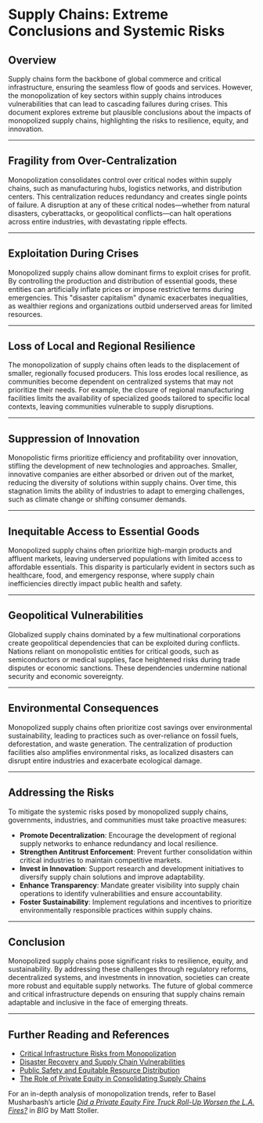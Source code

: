 # Supply Chains: Extreme Conclusions and Systemic Risks

## Overview

Supply chains form the backbone of global commerce and critical infrastructure, ensuring the seamless flow of goods and services. However, the monopolization of key sectors within supply chains introduces vulnerabilities that can lead to cascading failures during crises. This document explores extreme but plausible conclusions about the impacts of monopolized supply chains, highlighting the risks to resilience, equity, and innovation.

***

## Fragility from Over-Centralization

Monopolization consolidates control over critical nodes within supply chains, such as manufacturing hubs, logistics networks, and distribution centers. This centralization reduces redundancy and creates single points of failure. A disruption at any of these critical nodes—whether from natural disasters, cyberattacks, or geopolitical conflicts—can halt operations across entire industries, with devastating ripple effects.

***

## Exploitation During Crises

Monopolized supply chains allow dominant firms to exploit crises for profit. By controlling the production and distribution of essential goods, these entities can artificially inflate prices or impose restrictive terms during emergencies. This "disaster capitalism" dynamic exacerbates inequalities, as wealthier regions and organizations outbid underserved areas for limited resources.

***

## Loss of Local and Regional Resilience

The monopolization of supply chains often leads to the displacement of smaller, regionally focused producers. This loss erodes local resilience, as communities become dependent on centralized systems that may not prioritize their needs. For example, the closure of regional manufacturing facilities limits the availability of specialized goods tailored to specific local contexts, leaving communities vulnerable to supply disruptions.

***

## Suppression of Innovation

Monopolistic firms prioritize efficiency and profitability over innovation, stifling the development of new technologies and approaches. Smaller, innovative companies are either absorbed or driven out of the market, reducing the diversity of solutions within supply chains. Over time, this stagnation limits the ability of industries to adapt to emerging challenges, such as climate change or shifting consumer demands.

***

## Inequitable Access to Essential Goods

Monopolized supply chains often prioritize high-margin products and affluent markets, leaving underserved populations with limited access to affordable essentials. This disparity is particularly evident in sectors such as healthcare, food, and emergency response, where supply chain inefficiencies directly impact public health and safety.

***

## Geopolitical Vulnerabilities

Globalized supply chains dominated by a few multinational corporations create geopolitical dependencies that can be exploited during conflicts. Nations reliant on monopolistic entities for critical goods, such as semiconductors or medical supplies, face heightened risks during trade disputes or economic sanctions. These dependencies undermine national security and economic sovereignty.

***

## Environmental Consequences

Monopolized supply chains often prioritize cost savings over environmental sustainability, leading to practices such as over-reliance on fossil fuels, deforestation, and waste generation. The centralization of production facilities also amplifies environmental risks, as localized disasters can disrupt entire industries and exacerbate ecological damage.

***

## Addressing the Risks

To mitigate the systemic risks posed by monopolized supply chains, governments, industries, and communities must take proactive measures:

* **Promote Decentralization**: Encourage the development of regional supply networks to enhance redundancy and local resilience.
* **Strengthen Antitrust Enforcement**: Prevent further consolidation within critical industries to maintain competitive markets.
* **Invest in Innovation**: Support research and development initiatives to diversify supply chain solutions and improve adaptability.
* **Enhance Transparency**: Mandate greater visibility into supply chain operations to identify vulnerabilities and ensure accountability.
* **Foster Sustainability**: Implement regulations and incentives to prioritize environmentally responsible practices within supply chains.

***

## Conclusion

Monopolized supply chains pose significant risks to resilience, equity, and sustainability. By addressing these challenges through regulatory reforms, decentralized systems, and investments in innovation, societies can create more robust and equitable supply networks. The future of global commerce and critical infrastructure depends on ensuring that supply chains remain adaptable and inclusive in the face of emerging threats.

***

## Further Reading and References

* [Critical Infrastructure Risks from Monopolization](../MISC/CRITICAL_INFRASTRUCTURE.md)
* [Disaster Recovery and Supply Chain Vulnerabilities](../MISC/DISASTER_RECOVERY.md)
* [Public Safety and Equitable Resource Distribution](../MISC/PUBLIC_SAFETY.md)
* [The Role of Private Equity in Consolidating Supply Chains](../MISC/PRIVATE_EQUITY.md)

For an in-depth analysis of monopolization trends, refer to Basel Musharbash’s article [_Did a Private Equity Fire Truck Roll-Up Worsen the L.A. Fires?_](https://www.thebignewsletter.com/p/did-a-private-equity-fire-truck-roll?utm_source=post-email-title\&publication_id=11524\&post_id=155466046\&utm_campaign=email-post-title\&isFreemail=true\&r=4a32tl\&triedRedirect=true\&utm_medium=email) in _BIG_ by Matt Stoller.
